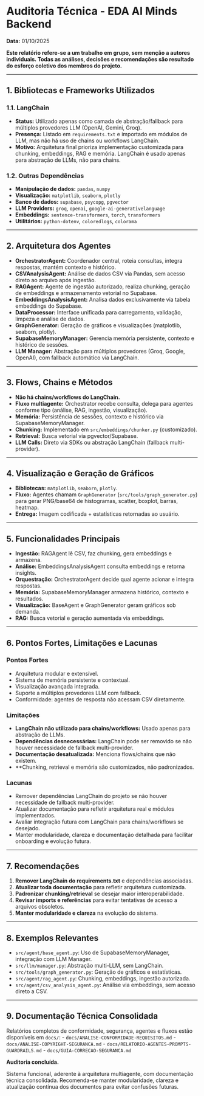 
# Auditoria Técnica - EDA AI Minds Backend

**Data:** 01/10/2025

**Este relatório refere-se a um trabalho em grupo, sem menção a autores individuais. Todas as análises, decisões e recomendações são resultado do esforço coletivo dos membros do projeto.**

---

## 1. Bibliotecas e Frameworks Utilizados


### 1.1. LangChain
- **Status:** Utilizado apenas como camada de abstração/fallback para múltiplos provedores LLM (OpenAI, Gemini, Groq).
- **Presença:** Listado em `requirements.txt` e importado em módulos de LLM, mas não há uso de chains ou workflows LangChain.
- **Motivo:** Arquitetura final prioriza implementação customizada para chunking, embeddings, RAG e memória. LangChain é usado apenas para abstração de LLMs, não para chains.

### 1.2. Outras Dependências
- **Manipulação de dados:** `pandas`, `numpy`
- **Visualização:** `matplotlib`, `seaborn`, `plotly`
- **Banco de dados:** `supabase`, `psycopg`, `pgvector`
- **LLM Providers:** `groq`, `openai`, `google-ai-generativelanguage`
- **Embeddings:** `sentence-transformers`, `torch`, `transformers`
- **Utilitários:** `python-dotenv`, `coloredlogs`, `colorama`

---


## 2. Arquitetura dos Agentes

- **OrchestratorAgent:** Coordenador central, roteia consultas, integra respostas, mantém contexto e histórico.
- **CSVAnalysisAgent:** Análise de dados CSV via Pandas, sem acesso direto ao arquivo após ingestão.
- **RAGAgent:** Agente de ingestão autorizado, realiza chunking, geração de embeddings e armazenamento vetorial no Supabase.
- **EmbeddingsAnalysisAgent:** Analisa dados exclusivamente via tabela embeddings do Supabase.
- **DataProcessor:** Interface unificada para carregamento, validação, limpeza e análise de dados.
- **GraphGenerator:** Geração de gráficos e visualizações (matplotlib, seaborn, plotly).
- **SupabaseMemoryManager:** Gerencia memória persistente, contexto e histórico de sessões.
- **LLM Manager:** Abstração para múltiplos provedores (Groq, Google, OpenAI), com fallback automático via LangChain.

---

## 3. Flows, Chains e Métodos


- **Não há chains/workflows do LangChain.**
- **Fluxo multiagente:** Orchestrator recebe consulta, delega para agentes conforme tipo (análise, RAG, ingestão, visualização).
- **Memória:** Persistência de sessões, contexto e histórico via SupabaseMemoryManager.
- **Chunking:** Implementado em `src/embeddings/chunker.py` (customizado).
- **Retrieval:** Busca vetorial via pgvector/Supabase.
- **LLM Calls:** Direto via SDKs ou abstração LangChain (fallback multi-provider).

---

## 4. Visualização e Geração de Gráficos

- **Bibliotecas:** `matplotlib`, `seaborn`, `plotly`.
- **Fluxo:** Agentes chamam `GraphGenerator` (`src/tools/graph_generator.py`) para gerar PNG/base64 de histogramas, scatter, boxplot, barras, heatmap.
- **Entrega:** Imagem codificada + estatísticas retornadas ao usuário.

---

## 5. Funcionalidades Principais

- **Ingestão:** RAGAgent lê CSV, faz chunking, gera embeddings e armazena.
- **Análise:** EmbeddingsAnalysisAgent consulta embeddings e retorna insights.
- **Orquestração:** OrchestratorAgent decide qual agente acionar e integra respostas.
- **Memória:** SupabaseMemoryManager armazena histórico, contexto e resultados.
- **Visualização:** BaseAgent e GraphGenerator geram gráficos sob demanda.
- **RAG:** Busca vetorial e geração aumentada via embeddings.

---

## 6. Pontos Fortes, Limitações e Lacunas

### Pontos Fortes
- Arquitetura modular e extensível.
- Sistema de memória persistente e contextual.
- Visualização avançada integrada.
- Suporte a múltiplos provedores LLM com fallback.
- Conformidade: agentes de resposta não acessam CSV diretamente.


### Limitações
- **LangChain não utilizado para chains/workflows:** Usado apenas para abstração de LLMs.
- **Dependências desnecessárias:** LangChain pode ser removido se não houver necessidade de fallback multi-provider.
- **Documentação desatualizada:** Menciona flows/chains que não existem.
- **Chunking, retrieval e memória são customizados, não padronizados.

### Lacunas

- Remover dependências LangChain do projeto se não houver necessidade de fallback multi-provider.
- Atualizar documentação para refletir arquitetura real e módulos implementados.
- Avaliar integração futura com LangChain para chains/workflows se desejado.
- Manter modularidade, clareza e documentação detalhada para facilitar onboarding e evolução futura.

---

## 7. Recomendações

1. **Remover LangChain do requirements.txt** e dependências associadas.
2. **Atualizar toda documentação** para refletir arquitetura customizada.
3. **Padronizar chunking/retrieval** se desejar maior interoperabilidade.
4. **Revisar imports e referências** para evitar tentativas de acesso a arquivos obsoletos.
5. **Manter modularidade e clareza** na evolução do sistema.

---

## 8. Exemplos Relevantes

- `src/agent/base_agent.py`: Uso de SupabaseMemoryManager, integração com LLM Manager.
- `src/llm/manager.py`: Abstração multi-LLM, sem LangChain.
- `src/tools/graph_generator.py`: Geração de gráficos e estatísticas.
- `src/agent/rag_agent.py`: Chunking, embeddings, ingestão autorizada.
- `src/agent/csv_analysis_agent.py`: Análise via embeddings, sem acesso direto a CSV.

---


## 9. Documentação Técnica Consolidada

Relatórios completos de conformidade, segurança, agentes e fluxos estão disponíveis em `docs/`:
	- `docs/ANALISE-CONFORMIDADE-REQUISITOS.md`
	- `docs/ANALISE-COPYRIGHT-SEGURANCA.md`
	- `docs/RELATORIO-AGENTES-PROMPTS-GUARDRAILS.md`
	- `docs/GUIA-CORRECAO-SEGURANCA.md`

**Auditoria concluída.**

Sistema funcional, aderente à arquitetura multiagente, com documentação técnica consolidada. Recomenda-se manter modularidade, clareza e atualização contínua dos documentos para evitar confusões futuras.